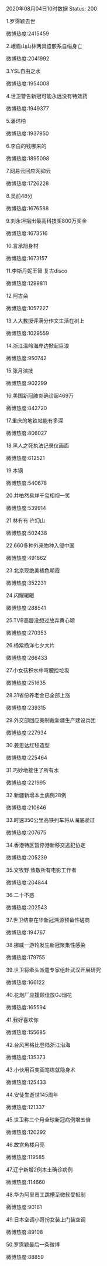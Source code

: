 2020年08月04日10时数据
Status: 200

1.罗霈颖去世

微博热度:2415459

2.峨眉山山林两具遗骸系自缢身亡

微博热度:2041992

3.YSL自由之水

微博热度:1954008

4.世卫警告新冠可能永远没有特效药

微博热度:1949377

5.潘玮柏

微博热度:1937950

6.李白的钱哪来的

微博热度:1895098

7.网易云回应网抑云

微博热度:1726228

8.吴前48分

微博热度:1676588

9.刘永坦捐出最高科技奖800万奖金

微博热度:1673516

10.言承旭身材

微博热度:1673157

11.李斯丹妮王智 复古disco

微博热度:1299811

12.阿古朵

微博热度:1057227

13.人大教授评满分作文生活在树上

微博热度:1029559

14.浙江温岭海岸边掀起巨浪

微博热度:950742

15.张月演技

微博热度:902299

16.美国新冠肺炎确诊超469万

微博热度:842720

17.重庆的地铁站能有多深

微博热度:806027

18.黑人之死执法记录仪画面

微博热度:612521

19.本钢

微博热度:540678

20.井柏然易烊千玺相视一笑

微博热度:539914

21.林有有 许幻山

微博热度:502438

22.660多种外来物种入侵中国

微博热度:491862

23.北京现绝美橘色朝霞

微博热度:352231

24.闪耀暖暖

微博热度:288541

25.TVB高层没想过放弃黄心颖

微博热度:270353

26.杨紫杨洋七夕大片

微博热度:266433

27.小女孩积水中弯腰捡垃圾

微博热度:251635

28.31省份养老金已全部上涨

微博热度:239315

29.外交部回应美制裁新疆生产建设兵团

微博热度:227934

30.姜思达红毯造型

微博热度:225464

31.巧妙地接住了所有水

微博热度:221995

32.新疆新增本土病例28例

微博热度:210646

33.时速350公里高铁列车将从海底驶过

微博热度:207675

34.香港特区暂停港新移交逃犯协定

微博热度:205239

35.文牧野 致敬所有电影工作者

微博热度:204844

36.二十不惑

微博热度:202543

37.世卫结束在华新冠溯源预备性磋商

微博热度:194767

38.挪威一游轮发生新冠聚集性感染

微博热度:179755

39.世卫将牵头派遣专家组赴武汉开展研究

微博热度:166122

40.花炮厂应援顾佳放GJ烟花

微博热度:165594

41.我好喜欢你

微博热度:155685

42.台风黑格比登陆浙江沿海

微博热度:135373

43.小伙用百变画笔练就隐身术

微博热度:125433

44.安徒生逝世145周年

微博热度:121337

45.世卫称三个月全球新冠病例增五倍

微博热度:120292

46.故宫角楼月亮

微博热度:119585

47.辽宁新增2例本土确诊病例

微博热度:114660

48.华为阿里员工跳槽至微软受抵制

微博热度:90161

49.日本空调小哥扮女装上门装空调

微博热度:89108

50.罗霈颖最后一条微博

微博热度:88859

